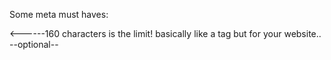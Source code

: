 Some meta must haves:

<meta charset="utf-8">
<meta name="description" content="Enter a description"> <------160 characters is the limit! basically like a tag but for your website..
<meta name="viewport" content="width=device-width, initial-scale=1.0">
<title></title>
--optional--
  <meta name="keywords" content="enter your tags here">
  <meta name="author" content="your name">
